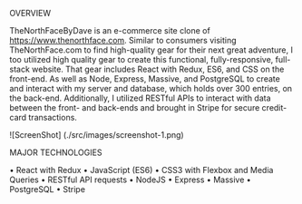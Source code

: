 OVERVIEW

TheNorthFaceByDave is an e-commerce site clone of https://www.thenorthface.com. Similar to consumers visiting TheNorthFace.com to find high-quality gear for their next great adventure, I too utilized high quality gear to create this functional, fully-responsive, full-stack website. That gear includes React with Redux, ES6, and CSS on the front-end. As well as Node, Express, Massive, and PostgreSQL to create and interact with my server and database, which holds over 300 entries, on the back-end. Additionally, I utilized RESTful APIs to interact with data between the front- and back-ends and brought in Stripe for secure credit-card transactions.

![ScreenShot] (./src/images/screenshot-1.png)

MAJOR TECHNOLOGIES

  • React with Redux
  • JavaScript (ES6)
  • CSS3 with Flexbox and Media Queries
  • RESTful API requests
  • NodeJS
  • Express
  • Massive
  • PostgreSQL
  • Stripe

